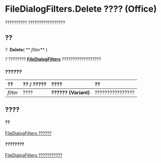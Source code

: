 
# FileDialogFilters.Delete ???? (Office)

?????????? ?????????????????


## ??

 _?_. **Delete**( ** _filter_** )

 _?_ ???????? **[FileDialogFilters](a74663cf-ad63-e41a-8d5e-e51e8a20c173.md)** ??????????????????


### ??????



|**??**|**?? / ?????**|**????**|**??**|
|:-----|:-----|:-----|:-----|
| _filter_|????|**?????? (Variant)**|????????????????|

## ????


#### ??


[FileDialogFilters ??????](a74663cf-ad63-e41a-8d5e-e51e8a20c173.md)
#### ????????


[FileDialogFilters ???????????](http://msdn.microsoft.com/library/badd8f49-3f59-837f-ed20-a4a849910d4c%28Office.15%29.aspx)